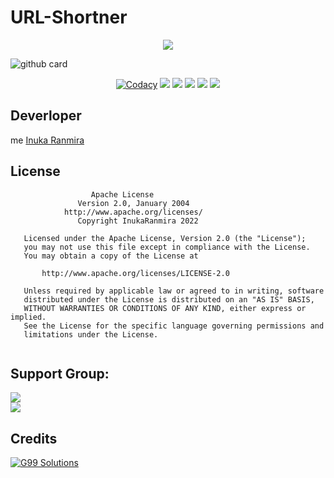 # URL-Shortner

<p align="center">
  <a href="https://github.com/InukaRanmira/URL-Shortner">
    <img src="https://img.shields.io/github/stars/InukaRanmira/URL-Shortner?style=social">

  </a>
</p>

![github card](https://github-readme-stats.vercel.app/api/pin/?username=InukaRanmira&repo=URL-Shortner&theme=dark)

<p align="center">
    <a href="https://app.codacy.com/InukaRanmira/URL-Shortner/dashboard"> <img src="https://img.shields.io/codacy/grade/4d58f2a402b54aed8a7d95f7add45a81?color=brightgreen&logo=codacy&logoColor=green&style=for-the-badge" alt="Codacy" /></a>
    <a href="https://github.com/InukaRanmira/URL-Shortner"> <img src="https://img.shields.io/github/repo-size/InukaRanmira/URL-Shortner?color=orange&logo=github&logoColor=green&style=for-the-badge" /></a>
    <a href="https://github.com/InukaRanmira/URL-Shortner/commits/"> <img src="https://img.shields.io/github/last-commit/InukaRanmira/URL-Shortner?color=brown&logo=github&logoColor=green&style=for-the-badge" /></a>
    <a href="https://github.com/InukaRanmira/URL-Shortner/issues"> <img src="https://img.shields.io/github/issues/InukaRanmira/URL-Shortner?color=blueviolet&logo=github&logoColor=green&style=for-the-badge" /></a>
    <a href="https://github.com/InukaRanmira/URL-Shortner/network/members"> <img src="https://img.shields.io/github/forks/InukaRanmira/URL-Shortner?color=red&logo=github&logoColor=green&style=for-the-badge" /></a>  
    <a href="https://pypi.org/project/Telethon/"> <img src="https://img.shields.io/pypi/v/telethon?color=yellow&label=telethon&logo=python&logoColor=green&style=for-the-badge" /></a>
</p>

## Deverloper 

me <a href="https://github.com/InukaRanmira">Inuka Ranmira </a>
## License
````
                  Apache License
               Version 2.0, January 2004
            http://www.apache.org/licenses/
               Copyright InukaRanmira 2022

   Licensed under the Apache License, Version 2.0 (the "License");
   you may not use this file except in compliance with the License.
   You may obtain a copy of the License at

       http://www.apache.org/licenses/LICENSE-2.0

   Unless required by applicable law or agreed to in writing, software
   distributed under the License is distributed on an "AS IS" BASIS,
   WITHOUT WARRANTIES OR CONDITIONS OF ANY KIND, either express or implied.
   See the License for the specific language governing permissions and
   limitations under the License.
   
````

## Support Group:
<a href="https://t.me/slbotzone"><img src="https://img.shields.io/badge/Join-Support%20Group-blue.svg?style=for-the-badge&logo=Telegram"></a> <br>
<a href="https://t.me/Szteambots"><img src="https://img.shields.io/badge/Join-Updates%20Channel-blue.svg?style=for-the-badge&logo=Telegram"></a>


## Credits

<p align="left">
  <a href="https://github.com/g99solutions/URL-Shortener-API">
    <img alt="G99 Solutions" src ="https://telegra.ph/file/6dde2b43766699bfedb53.jpg"
  </a>
</p>
